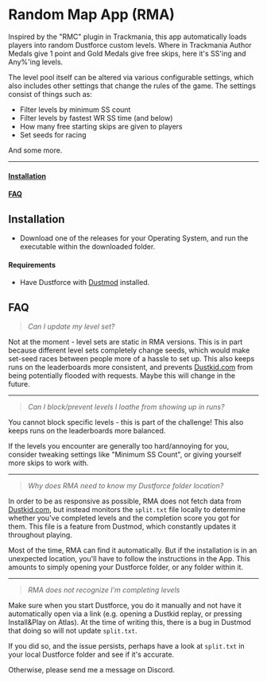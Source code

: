 # Random Map App (RMA)

Inspired by the "RMC" plugin in Trackmania, this app automatically loads players into
random Dustforce custom levels. Where in Trackmania Author Medals give 1 point
and Gold Medals give free skips, here it's SS'ing and Any%'ing levels.

The level pool itself can be altered via various configurable settings, which
also includes other settings that change the rules of the game. The settings
consist of things such as:
- Filter levels by minimum SS count
- Filter levels by fastest WR SS time (and below)
- How many free starting skips are given to players
- Set seeds for racing

And some more.

---

#### [Installation](#installation)

#### [FAQ](#faq)

## Installation

- Download one of the releases for your Operating System, and run the executable within the downloaded folder.

#### Requirements

- Have Dustforce with [Dustmod](http://dustmod.com/) installed.

## FAQ
> *Can I update my level set?*

Not at the moment - level sets are static in RMA versions. This is in part because different level sets completely change seeds, which would make set-seed races between people more of a hassle to set up. This also keeps runs on the leaderboards more consistent, and prevents [Dustkid.com](https://dustkid.com) from being potentially flooded with requests. Maybe this will change in the future.

---
> *Can I block/prevent levels I loathe from showing up in runs?*

You cannot block specific levels - this is part of the challenge! This also keeps runs on the leaderboards more balanced.

If the levels you encounter are generally too hard/annoying for you, consider tweaking settings like "Minimum SS Count", or giving yourself more skips to work with.

___
> *Why does RMA need to know my Dustforce folder location?*

In order to be as responsive as possible, RMA does not fetch data from [Dustkid.com](https://dustkid.com), but instead monitors the `split.txt` file locally to determine whether you've completed levels and the completion score you got for them. This file is a feature from Dustmod, which constantly updates it throughout playing.

Most of the time, RMA can find it automatically. But if the installation is in an unexpected location, you'll have to follow the instructions in the App. This amounts to simply opening your Dustforce folder, or any folder within it.

---
> *RMA does not recognize I'm completing levels*

Make sure when you start Dustforce, you do it manually and not have it automatically open via a link (e.g. opening a Dustkid replay, or pressing Install&Play on Atlas). At the time of writing this, there is a bug in Dustmod that doing so will not update `split.txt`.

If you did so, and the issue persists, perhaps have a look at `split.txt` in your local Dustforce folder and see if it's accurate.

Otherwise, please send me a message on Discord.
